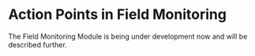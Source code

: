 # Action Points in Field Monitoring

The Field Monitoring Module is being under development now and will be described further.  


